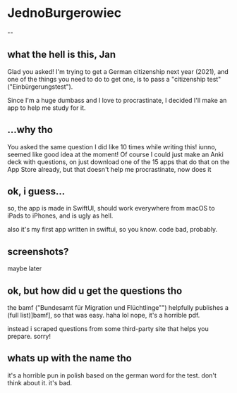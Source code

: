 # JednoBurgerowiec

--

## what the hell is this, Jan

Glad you asked! I'm trying to get a German citizenship next year (2021), and
one of the things you need to do to get one, is to pass a "citizenship test"
("Einbürgerungstest").

Since I'm a huge dumbass and I love to procrastinate, I decided I'll make an
app to help me study for it.

## ...why tho

You asked the same question I did like 10 times while writing this! iunno,
seemed like good idea at the moment! Of course I could just make an Anki deck
with questions, on just download one of the 15 apps that do that on the App
Store already, but that doesn't help me procrastinate, now does it

## ok, i guess...

so, the app is made in SwiftUI, should work everywhere from macOS to iPads to
iPhones, and is ugly as hell.

also it's my first app written in swiftui, so you know. code bad, probably.

## screenshots?

maybe later

## ok, but how did u get the questions tho

the bamf ("Bundesamt für Migration und Flüchtlinge"") helpfully publishes
a (full list)]bamf], so that was easy. haha lol nope, it's a horrible pdf.

instead i scraped questions from some third-party site that helps you prepare.
sorry!

## whats up with the name tho

it's a horrible pun in polish based on the german word for the test. don't
think about it. it's bad.

[bamf]: https://www.bamf.de/SharedDocs/Anlagen/DE/Integration/Einbuergerung/gesamtfragenkatalog-lebenindeutschland.pdf?__blob=publicationFile&v=9
